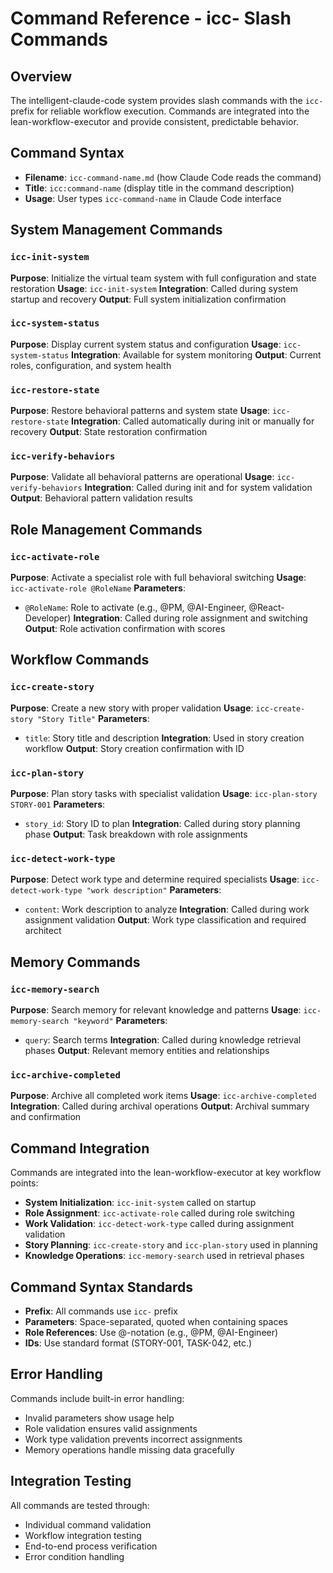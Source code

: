 # Command Reference - icc- Slash Commands

## Overview

The intelligent-claude-code system provides slash commands with the `icc-` prefix for reliable workflow execution. Commands are integrated into the lean-workflow-executor and provide consistent, predictable behavior.

## Command Syntax
- **Filename**: `icc-command-name.md` (how Claude Code reads the command)
- **Title**: `icc:command-name` (display title in the command description)
- **Usage**: User types `icc-command-name` in Claude Code interface

## System Management Commands

### `icc-init-system`
**Purpose**: Initialize the virtual team system with full configuration and state restoration
**Usage**: `icc-init-system`
**Integration**: Called during system startup and recovery
**Output**: Full system initialization confirmation

### `icc-system-status`
**Purpose**: Display current system status and configuration
**Usage**: `icc-system-status`
**Integration**: Available for system monitoring
**Output**: Current roles, configuration, and system health

### `icc-restore-state`
**Purpose**: Restore behavioral patterns and system state
**Usage**: `icc-restore-state`
**Integration**: Called automatically during init or manually for recovery
**Output**: State restoration confirmation

### `icc-verify-behaviors`
**Purpose**: Validate all behavioral patterns are operational
**Usage**: `icc-verify-behaviors`
**Integration**: Called during init and for system validation
**Output**: Behavioral pattern validation results

## Role Management Commands

### `icc-activate-role`
**Purpose**: Activate a specialist role with full behavioral switching
**Usage**: `icc-activate-role @RoleName`
**Parameters**:
- `@RoleName`: Role to activate (e.g., @PM, @AI-Engineer, @React-Developer)
**Integration**: Called during role assignment and switching
**Output**: Role activation confirmation with scores

## Workflow Commands

### `icc-create-story`
**Purpose**: Create a new story with proper validation
**Usage**: `icc-create-story "Story Title"`
**Parameters**:
- `title`: Story title and description
**Integration**: Used in story creation workflow
**Output**: Story creation confirmation with ID

### `icc-plan-story`
**Purpose**: Plan story tasks with specialist validation
**Usage**: `icc-plan-story STORY-001`
**Parameters**:
- `story_id`: Story ID to plan
**Integration**: Called during story planning phase
**Output**: Task breakdown with role assignments

### `icc-detect-work-type`
**Purpose**: Detect work type and determine required specialists
**Usage**: `icc-detect-work-type "work description"`
**Parameters**:
- `content`: Work description to analyze
**Integration**: Called during work assignment validation
**Output**: Work type classification and required architect

## Memory Commands

### `icc-memory-search`
**Purpose**: Search memory for relevant knowledge and patterns
**Usage**: `icc-memory-search "keyword"`
**Parameters**:
- `query`: Search terms
**Integration**: Called during knowledge retrieval phases
**Output**: Relevant memory entities and relationships

### `icc-archive-completed`
**Purpose**: Archive all completed work items
**Usage**: `icc-archive-completed`
**Integration**: Called during archival operations
**Output**: Archival summary and confirmation

## Command Integration

Commands are integrated into the lean-workflow-executor at key workflow points:

- **System Initialization**: `icc-init-system` called on startup
- **Role Assignment**: `icc-activate-role` called during role switching
- **Work Validation**: `icc-detect-work-type` called during assignment validation
- **Story Planning**: `icc-create-story` and `icc-plan-story` used in planning
- **Knowledge Operations**: `icc-memory-search` used in retrieval phases

## Command Syntax Standards

- **Prefix**: All commands use `icc-` prefix
- **Parameters**: Space-separated, quoted when containing spaces
- **Role References**: Use @-notation (e.g., @PM, @AI-Engineer)
- **IDs**: Use standard format (STORY-001, TASK-042, etc.)

## Error Handling

Commands include built-in error handling:
- Invalid parameters show usage help
- Role validation ensures valid assignments
- Work type validation prevents incorrect assignments
- Memory operations handle missing data gracefully

## Integration Testing

All commands are tested through:
- Individual command validation
- Workflow integration testing
- End-to-end process verification
- Error condition handling
